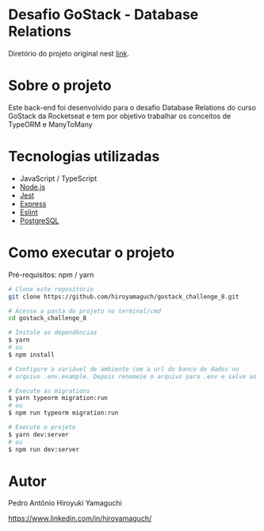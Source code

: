 # Desafio GoStack - Database Relations
Diretório do projeto original nest [link](https://github.com/rocketseat-education/bootcamp-gostack-desafios/tree/master/desafio-database-relations).

# Sobre o projeto
Este back-end foi desenvolvido para o desafio Database Relations do curso GoStack da Rocketseat e tem por objetivo trabalhar os conceitos de TypeORM e ManyToMany

# Tecnologias utilizadas
- JavaScript / TypeScript
- [Node.js](https://nodejs.org/en/)
- [Jest](https://jestjs.io/pt-BR/)
- [Express](https://expressjs.com/pt-br/)
- [Eslint](https://eslint.org/)
- [PostgreSQL](https://www.postgresql.org/)

# Como executar o projeto
Pré-requisitos: npm / yarn

```bash
# Clone este repositório
git clone https://github.com/hiroyamaguch/gostack_challenge_8.git

# Acesse a pasta do projeto no terminal/cmd
cd gostack_challenge_8

# Instale as dependências
$ yarn
# ou
$ npm install

# Configure a variável de ambiente com a url do banco de dados no 
# arquivo .env.example. Depois renomeie o arquivo para .env e salve as alterações

# Execute as migrations
$ yarn typeorm migration:run
# ou
$ npm run typeorm migration:run

# Execute o projeto
$ yarn dev:server
# ou
$ npm run dev:server
```

# Autor

Pedro Antônio Hiroyuki Yamaguchi

https://www.linkedin.com/in/hiroyamaguch/
